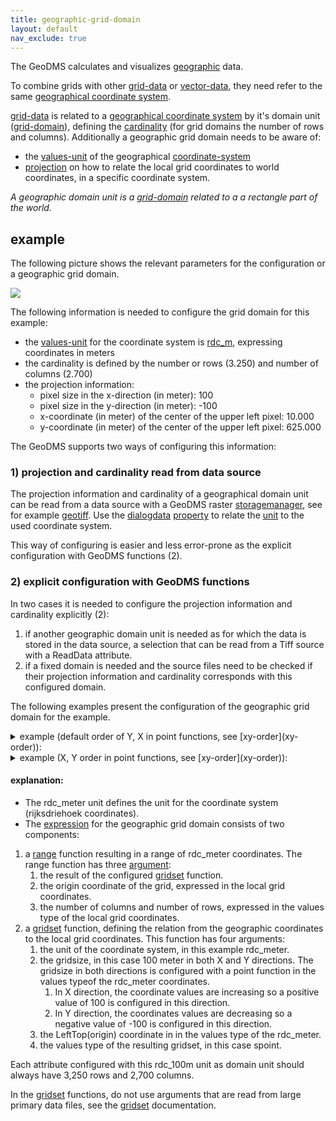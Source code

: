 ```yaml
---
title: geographic-grid-domain
layout: default
nav_exclude: true
---
```

The GeoDMS calculates and visualizes [geographic](https://github.com/ObjectVision/GeoDMS/wiki/Geography) data.

To combine grids with other [grid-data](grid-data) or [vector-data](vector-data), they need refer to the same [geographical coordinate system](https://en.wikipedia.org/wiki/Geographic_coordinate_system).

[grid-data](grid-data) is related to a [geographical coordinate system](https://en.wikipedia.org/wiki/Geographic_coordinate_system) by it's domain unit ([grid-domain](grid-domain)), defining the [cardinality](cardinality) (for grid domains the number of rows and columns). Additionally a geographic grid domain needs to be aware of:
- the [values-unit](values-unit) of the geographical [coordinate-system](coordinate-system)
- [projection](projection) on how to relate the local grid coordinates to world coordinates, in a specific coordinate system.

_A geographic domain unit is a [grid-domain](grid-domain) related to a a rectangle part of the world._

## example

The following picture shows the relevant parameters for the configuration or a geographic grid domain.

![](../assets/img/GUI/grid_domain.png)

The following information is needed to configure the grid domain for this example:  
- the [values-unit](values-unit) for the coordinate system is [rdc_m](https://nl.wikipedia.org/wiki/Rijksdriehoeksco%C3%B6rdinaten), expressing coordinates in meters 
- the cardinality is defined by the number or rows (3.250) and number of columns (2.700)
- the projection information:
    - pixel size in the x-direction (in meter): 100
    - pixel size in the y-direction (in meter): -100
    - x-coordinate (in meter) of the center of the upper left pixel: 10.000
    - y-coordinate (in meter) of the center of the upper left pixel: 625.000

The GeoDMS supports two ways of configuring this information:

### 1) projection and cardinality read from data source

The projection information and cardinality of a geographical domain unit can be read from a data source with a GeoDMS raster [storagemanager](storagemanager), see for example [geotiff](geotiff). Use the [dialogdata](dialogdata) [property](property) to relate the [unit](unit) to the used coordinate system.

This way of configuring is easier and less error-prone as the explicit configuration with GeoDMS functions (2). 

### 2) explicit configuration with GeoDMS functions

In two cases it is needed to configure the projection information and cardinality explicitly (2):

1. if another geographic domain unit is needed as for which the data is stored in the data source, a selection that can be read from a Tiff source with a ReadData attribute.
2. if a fixed domain is needed and the source files need to be checked if their projection information and cardinality corresponds with this configured domain.

The following examples present the configuration of the geographic grid domain for the example.

<details><summary>
example (default order of Y, X in point functions, see [xy-order](xy-order)):
</summary>

<pre>
container grid
{
   // configure the units for the coordinate system
   unit&lt;float32&gt; m:= baseunit('m', float32);
   unit&lt;fpoint&gt;  rdc_meter_base
      : DialogData = "ngr_layer" 
      , SpatialReference<sup>1</sup> = "EPSG:28992";
   unit&lt;fpoint&gt; rdc_meter := range(rdc_meter_base, point(300000[m], 0[m]), point(625000[m],280000[m]));

   // configure the cardinality for the grid domain
   parameter&lt;int16&gt; nrofrows := int16(3250);
   parameter&lt;int16&gt; nrofcols := int16(2700);

   // configure the grid domain
   unit&lt;spoint&gt; rdc_100m
   := range(
         gridset(
            rdc_meter
           ,point(float32(-100), float32(100), rdc_meter)
           ,point(float32(625000), float32(10000), rdc_meter)
           ,spoint
         )
         ,point(int16(0), int16(0))
         ,point(nrofrows, nrofcols)
      );
}
1) before version 8.70, use the property Format in stead of SpatialReference.
</pre>
</details>

<details><summary>
example (X, Y order in point functions, see [xy-order](xy-order)):
</summary>

<pre>
container grid
{
   // configure the units for the coordinate system
   unit&lt;float32&gt; m:= baseunit('m', float32);
   unit&lt;fpoint&gt;  rdc_meter_base
      : DialogData = "ngr_layer" 
      , SpatialReference<sup>1</sup> = "EPSG:28992";
   unit&lt;fpoint&gt; rdc_meter := range(rdc_meter_base, point(0[m], 300000[m]), point(280000[m],625000[m]))

   // configure the cardinality for the grid domain
   parameter&lt;int16&gt; nrofrows := int16(3250);
   parameter&lt;int16&gt; nrofcols := int16(2700);

   // configure the grid domain
   unit&lt;spoint&gt; rdc_100m
   := range(
         gridset(
            rdc_meter
           ,point(float32(100), float32(-100), rdc_meter)
           ,point(float32(10000), float32(625000), rdc_meter)
           ,spoint
         )
         ,point(int16(0), int16(0))
         ,point(nrofcols, nrofrows)
      );
}
1) before version 8.70, use the property Format in stead of SpatialReference.
</pre>
</details>

#### explanation:

- The rdc_meter unit defines the unit for the coordinate system (rijksdriehoek coordinates).
- The [expression](expression) for the geographic grid domain consists of two components:

1. a [range](range) function resulting in a range of rdc_meter coordinates. The range function has three [argument](argument):
    1. the result of the configured [gridset](gridset) function.
    2. the origin coordinate of the grid, expressed in the local grid coordinates.
    3. the number of columns and number of rows, expressed in the values type of the local grid coordinates.
2. a [gridset](gridset) function, defining the relation from the geographic coordinates to the local grid coordinates. This function has four arguments:
    1. the unit of the coordinate system, in this example rdc_meter. 
    2. the gridsize, in this case 100 meter in both X and Y directions.
       The gridsize in both directions is configured with a point function in the values typeof the rdc_meter coordinates.
        1. In X direction, the coordinate values are increasing so a positive value of 100 is configured in this direction.
        2. In Y direction, the coordinates values are decreasing so a negative value of -100 is configured in this direction.
    3. the LeftTop(origin) coordinate in in the values type of the rdc_meter.
    4. the values type of the resulting gridset, in this case spoint.

Each attribute configured with this rdc_100m unit as domain unit should always have 3,250 rows and 2,700 columns.

In the [gridset](gridset) functions, do not use arguments that are read from large primary data files, see the [gridset](gridset) documentation. 